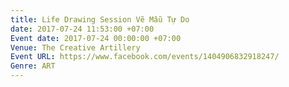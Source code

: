 ```yaml
---
title: Life Drawing Session Vẽ Mẫu Tự Do
date: 2017-07-24 11:53:00 +07:00
Event date: 2017-07-24 00:00:00 +07:00
Venue: The Creative Artillery
Event URL: https://www.facebook.com/events/1404906832918247/
Genre: ART
---
```


